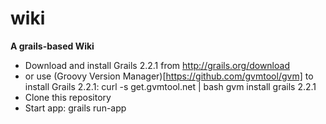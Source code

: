 wiki
====

**A grails-based Wiki**

* Download and install Grails 2.2.1 from http://grails.org/download
* or use (Groovy Version Manager)[https://github.com/gvmtool/gvm] to install Grails 2.2.1:
        curl -s get.gvmtool.net | bash
        gvm install grails 2.2.1
* Clone this repository
* Start app:
        grails run-app

